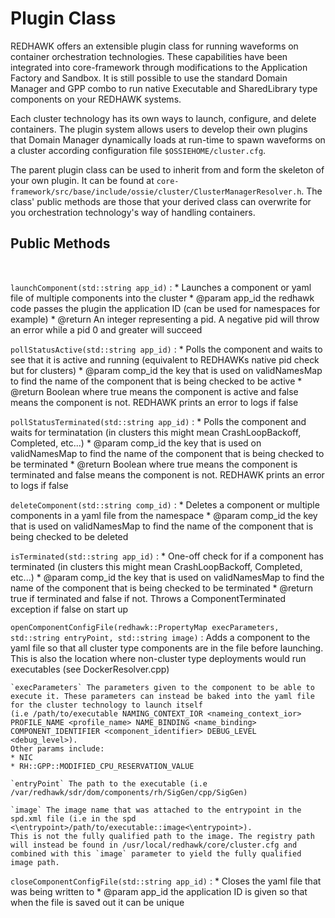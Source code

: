 # Plugin Class
REDHAWK offers an extensible plugin class for running waveforms on container orchestration technologies.
These capabilities have been integrated into core-framework through modifications to the Application Factory and Sandbox.
It is still possible to use the standard Domain Manager and GPP combo to run native Executable and SharedLibrary type components on your REDHAWK systems.

Each cluster technology has its own ways to launch, configure, and delete containers.
The plugin system allows users to develop their own plugins that Domain Manager dynamically loads at run-time to spawn waveforms on a cluster according configuration file `$OSSIEHOME/cluster.cfg`.

The parent plugin class can be used to inherit from and form the skeleton of your own plugin. It can be found at `core-framework/src/base/include/ossie/cluster/ClusterManagerResolver.h`.  The class' public methods are those that your derived class can overwrite for you orchestration technology's way of handling containers.

## Public Methods
<br>

`launchComponent(std::string app_id)`
  : * Launches a component or yaml file of multiple components into the cluster
    * @param app_id the redhawk code passes the plugin the application ID (can be used for namespaces for example)
    * @return An integer representing a pid. A negative pid will throw an error while a pid 0 and greater will succeed

`pollStatusActive(std::string app_id)`
  : * Polls the component and waits to see that it is active and running (equivalent to REDHAWKs native pid check but for clusters)
    * @param comp_id the key that is used on validNamesMap to find the name of the component that is being checked to be active
    * @return Boolean where true means the component is active and false means the component is not. REDHAWK prints an error to logs if false

`pollStatusTerminated(std::string app_id)`
  : * Polls the component and waits for terminatation (in clusters this might mean CrashLoopBackoff, Completed, etc...)
    * @param comp_id the key that is used on validNamesMap to find the name of the component that is being checked to be terminated
    * @return Boolean where true means the component is terminated and false means the component is not. REDHAWK prints an error to logs if false

`deleteComponent(std::string comp_id)`
  : * Deletes a component or multiple components in a yaml file from the namespace
    * @param comp_id the key that is used on validNamesMap to find the name of the component that is being checked to be deleted

`isTerminated(std::string app_id)`
  : * One-off check for if a component has terminated (in clusters this might mean CrashLoopBackoff, Completed, etc...)
    * @param comp_id the key that is used on validNamesMap to find the name of the component that is being checked to be terminated
    * @return true if terminated and false if not. Throws a ComponentTerminated exception if false on start up

`openComponentConfigFile(redhawk::PropertyMap execParameters, std::string entryPoint, std::string image)`
  : Adds a component to the yaml file so that all cluster type components are in the file before launching. This is also the location where non-cluster type deployments would run executables (see DockerResolver.cpp)
     
    `execParameters` The parameters given to the component to be able to execute it. These parameters can instead be baked into the yaml file for the cluster technology to launch itself 
    (i.e /path/to/executable NAMING_CONTEXT_IOR <nameing_context_ior> PROFILE_NAME <profile_name> NAME_BINDING <name_binding> COMPONENT_IDENTIFIER <component_identifier> DEBUG_LEVEL <debug_level>).
    Other params include:
    * NIC
    * RH::GPP::MODIFIED_CPU_RESERVATION_VALUE

    `entryPoint` The path to the executable (i.e /var/redhawk/sdr/dom/components/rh/SigGen/cpp/SigGen)

    `image` The image name that was attached to the entrypoint in the spd.xml file (i.e in the spd <\entrypoint>/path/to/executable::image<\entrypoint>). 
    This is not the fully qualified path to the image. The registry path will instead be found in /usr/local/redhawk/core/cluster.cfg and combined with this `image` parameter to yield the fully qualified image path.

`closeComponentConfigFile(std::string app_id)`
  : * Closes the yaml file that was being written to
    * @param app_id the application ID is given so that when the file is saved out it can be unique


